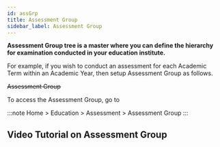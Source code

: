 ```yaml
---
id: assGrp
title: Assessment Group
sidebar_label: Assessment Group
---
```


**Assessment Group tree is a master where you can define the hierarchy for examination conducted in your education institute.**

For example, if you wish to conduct an assessment for each Academic Term within an Academic Year, then setup Assessment Group as follows.

~~Assessment Group~~

To access the Assessment Group, go to

:::note
Home > Education > Assessment > Assessment Group
:::

## Video Tutorial on Assessment Group
